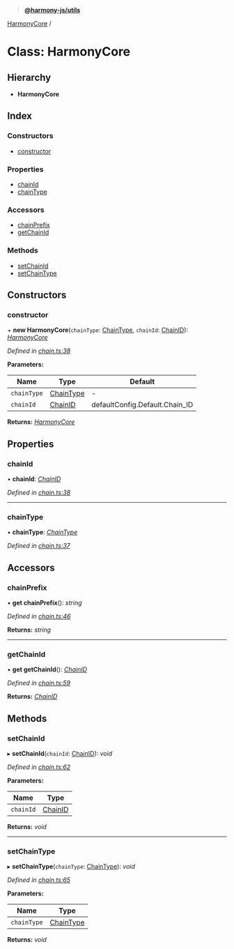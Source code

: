 > **[@harmony-js/utils](../README.md)**

[HarmonyCore](harmonycore.md) /

# Class: HarmonyCore

## Hierarchy

* **HarmonyCore**

## Index

### Constructors

* [constructor](harmonycore.md#constructor)

### Properties

* [chainId](harmonycore.md#chainid)
* [chainType](harmonycore.md#chaintype)

### Accessors

* [chainPrefix](harmonycore.md#chainprefix)
* [getChainId](harmonycore.md#getchainid)

### Methods

* [setChainId](harmonycore.md#setchainid)
* [setChainType](harmonycore.md#setchaintype)

## Constructors

###  constructor

\+ **new HarmonyCore**(`chainType`: [ChainType](../enums/chaintype.md), `chainId`: [ChainID](../enums/chainid.md)): *[HarmonyCore](harmonycore.md)*

*Defined in [chain.ts:38](https://github.com/FireStack-Lab/Harmony-sdk-core/blob/edb8e7a/packages/harmony-utils/src/chain.ts#L38)*

**Parameters:**

Name | Type | Default |
------ | ------ | ------ |
`chainType` | [ChainType](../enums/chaintype.md) | - |
`chainId` | [ChainID](../enums/chainid.md) |  defaultConfig.Default.Chain_ID |

**Returns:** *[HarmonyCore](harmonycore.md)*

## Properties

###  chainId

• **chainId**: *[ChainID](../enums/chainid.md)*

*Defined in [chain.ts:38](https://github.com/FireStack-Lab/Harmony-sdk-core/blob/edb8e7a/packages/harmony-utils/src/chain.ts#L38)*

___

###  chainType

• **chainType**: *[ChainType](../enums/chaintype.md)*

*Defined in [chain.ts:37](https://github.com/FireStack-Lab/Harmony-sdk-core/blob/edb8e7a/packages/harmony-utils/src/chain.ts#L37)*

## Accessors

###  chainPrefix

• **get chainPrefix**(): *string*

*Defined in [chain.ts:46](https://github.com/FireStack-Lab/Harmony-sdk-core/blob/edb8e7a/packages/harmony-utils/src/chain.ts#L46)*

**Returns:** *string*

___

###  getChainId

• **get getChainId**(): *[ChainID](../enums/chainid.md)*

*Defined in [chain.ts:59](https://github.com/FireStack-Lab/Harmony-sdk-core/blob/edb8e7a/packages/harmony-utils/src/chain.ts#L59)*

**Returns:** *[ChainID](../enums/chainid.md)*

## Methods

###  setChainId

▸ **setChainId**(`chainId`: [ChainID](../enums/chainid.md)): *void*

*Defined in [chain.ts:62](https://github.com/FireStack-Lab/Harmony-sdk-core/blob/edb8e7a/packages/harmony-utils/src/chain.ts#L62)*

**Parameters:**

Name | Type |
------ | ------ |
`chainId` | [ChainID](../enums/chainid.md) |

**Returns:** *void*

___

###  setChainType

▸ **setChainType**(`chainType`: [ChainType](../enums/chaintype.md)): *void*

*Defined in [chain.ts:65](https://github.com/FireStack-Lab/Harmony-sdk-core/blob/edb8e7a/packages/harmony-utils/src/chain.ts#L65)*

**Parameters:**

Name | Type |
------ | ------ |
`chainType` | [ChainType](../enums/chaintype.md) |

**Returns:** *void*